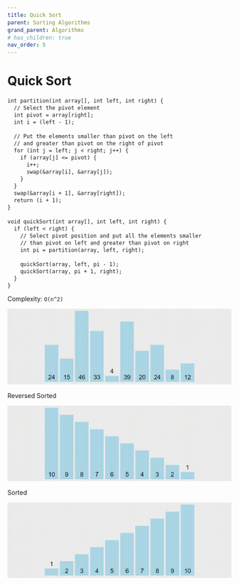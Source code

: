 ```yaml
---
title: Quick Sort
parent: Sorting Algorithms
grand_parent: Algorithms
# has_children: true
nav_order: 5
---
```


# Quick Sort

```
int partition(int array[], int left, int right) {
  // Select the pivot element
  int pivot = array[right];
  int i = (left - 1);

  // Put the elements smaller than pivot on the left 
  // and greater than pivot on the right of pivot
  for (int j = left; j < right; j++) {
    if (array[j] <= pivot) {
      i++;
      swap(&array[i], &array[j]);
    }
  }
  swap(&array[i + 1], &array[right]);
  return (i + 1);
}

void quickSort(int array[], int left, int right) {
  if (left < right) {
    // Select pivot position and put all the elements smaller 
    // than pivot on left and greater than pivot on right
    int pi = partition(array, left, right);

    quickSort(array, left, pi - 1);
    quickSort(array, pi + 1, right);
  }
}
```

Complexity: `O(n^2)`

![](assets/Quick.gif)

Reversed Sorted

![](assets/Quick1.gif)

Sorted

![](assets/Quick2.gif)